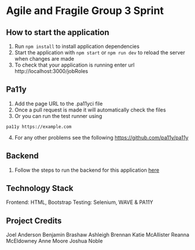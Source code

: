 # Agile and Fragile Group 3 Sprint

## How to start the application
1. Run `npm install` to install application dependencies
2. Start the application with `npm start` or `npm run dev` to reload the server when changes are made
3. To check that your application is running enter url http://localhost:3000/jobRoles

## Pa11y
1. Add the page URL to the .pa11yci file
2. Once a pull request is made it will automatically check the files
3. Or you can run the test runner using 
```
pa11y https://example.com
```
4. For any other problems see the following https://github.com/pa11y/pa11y


## Backend
1. Follow the steps to run the backend for this application <a href="https://github.com/Joshua-Noble-Dev/Group3-Backend" target="_blank">here</a>


Technology Stack
---
Frontend: HTML, Bootstrap
Testing: Selenium, WAVE & PA11Y


Project Credits
---
Joel Anderson
Benjamin Brashaw
Ashleigh Brennan
Katie McAllister
Reanna McEldowney
Anne Moore
Joshua Noble
